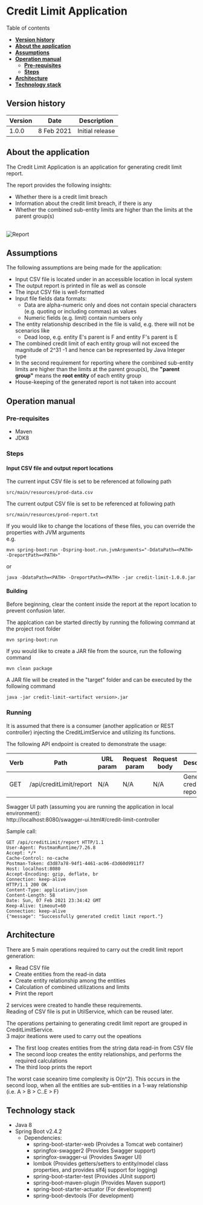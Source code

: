 # Credit Limit Application

  Table of contents

  * [**Version history**](#version-history)
  * [**About the application**](#about-the-application)
  * [**Assumptions**](#assumptions)
  * [**Operation manual**](#operation-manual)
    + [**Pre-requisites**](#pre-requisites)
    + [**Steps**](#steps)
  * [**Architecture**](#architecture)
  * [**Technology stack**](#technology-stack)

## **Version history**

  | Version| Date | Description | 
  | --- | --- | --- | 
  | 1.0.0 | 8 Feb 2021 | Initial release |

## **About the application**

  The Credit Limit Application is an application for generating credit limit report.

  The report provides the following insights:
  * Whether there is a credit limit breach
  * Information about the credit limit breach, if there is any
  * Whether the combined sub-entity limits are higher than the limits at the parent group(s)

  <br/>

  <img src="https://bn1301files.storage.live.com/y4mbOyCrPSqRsBRzvLcqFBB67WORz4SLzRp1sQrWI1-yLMpzdOCxQbfwwvoCIlhUcqZa0LrhEtUSCUGZk1UlSFxyL3W3KZQzESl7W7_XQa0jJXk9gWQaYwv6vrkp2pWSGCCg2HTVPN-s9a83AL1P6jUy8sH2A098aUwtc3Yx-tjJG5HlLncWbSg6nxH3QDa-H8r?width=1994&height=536&cropmode=none" alt="Report">

## **Assumptions**

The following assumptions are being made for the application:
* Input CSV file is located under in an accessible location in local system
* The output report is printed in file as well as console
* The input CSV file is well-formatted
* Input file fields data formats:
    * Data are alpha-numeric only and does not contain special characters (e.g. quoting or including commas) as values
    * Numeric fields (e.g. limit) contain numbers only
*  The entity relationship described in the file is valid, e.g. there will not be scenarios like
    * Dead loop, e.g. entity E's parent is F and entity F's parent is E
* The combined credit limit of each entity group will not exceed the magnitude of 2^31 -1 and hence can be represented by Java Integer type
* In the second requirement for reporting where the combined sub-entity limits are higher than the limits at the parent group(s), the **"parent group"** means the **root entity** of each entity group
* House-keeping of the generated report is not taken into account

## **Operation manual**

  ### Pre-requisites

  * Maven
  * JDK8

  ### **Steps**

  #### Input CSV file and output report locations

   The current input CSV file is set to be referenced at following path

    src/main/resources/prod-data.csv

   The current output CSV file is set to be referenced at following path

    src/main/resources/prod-report.txt

   If you would like to change the locations of these files, you can override the properties with JVM arguments<br/>
   e.g.

    mvn spring-boot:run -Dspring-boot.run.jvmArguments="-DdataPath=<PATH> -DreportPath=<PATH>"

  or

    java -DdataPath=<PATH> -DreportPath=<PATH> -jar credit-limit-1.0.0.jar 


  #### Building

  Before beginning, clear the content inside the report at the report location to prevent confusion later.

  The applcation can be started directly by running the following command at the project root folder

    mvn spring-boot:run

   If you would like to create a JAR file from the source, run the following command

    mvn clean package

   A JAR file will be created in the "target" folder and can be executed by the following command

    java -jar credit-limit-<artifact version>.jar

  ### **Running**

  It is assumed that there is a consumer (another application or REST controller) injecting the CreditLimtService and utilizing its functions.

  The following API endpoint is created to demonstrate the usage:

  | Verb | Path | URL param  | Request param | Request body | Description 
  | --- | --- | --- | --- | --- |  --- |
  | GET | /api/creditLimit/report | N/A | N/A | N/A | Generate credit limit report

  Swagger UI path (assuming you are running the application in local environment):<br/>
  http://localhost:8080/swagger-ui.html#/credit-limit-controller

  Sample call:

    GET /api/creditLimit/report HTTP/1.1
    User-Agent: PostmanRuntime/7.26.8
    Accept: */*
    Cache-Control: no-cache
    Postman-Token: d3d87a78-94f1-4461-ac06-d3d60d9911f7
    Host: localhost:8080
    Accept-Encoding: gzip, deflate, br
    Connection: keep-alive
    HTTP/1.1 200 OK
    Content-Type: application/json
    Content-Length: 58
    Date: Sun, 07 Feb 2021 23:34:42 GMT
    Keep-Alive: timeout=60
    Connection: keep-alive
    {"message": "Successfully generated credit limit report."}


## **Architecture**

There are 5 main operations required to carry out the credit limit report generation:

* Read CSV file
* Create entities from the read-in data
* Create entity relationship among the entities
* Calculation of combined utilizations and limits
* Print the report

2 services were created to handle these requirements.<br/>
Reading of CSV file is put in UtilService, which can be reused later.

The operations pertaining to generating credit limit report are grouped in CreditLimitService.<br/>
3 major iteations were used to carry out the opeations

 * The first loop creates entities from the string data read-in from CSV file
 * The second loop creates the entity relationships, and performs the required calculations
 * The third loop prints the report

The worst case sceaniro time complexity is O(n^2). This occurs in the second loop, when all the entities are sub-entities in a 1-way relationship (i.e. A > B > C..E > F)

## **Technology stack**

* Java 8
* Spring Boot v2.4.2
  * Dependencies:
    * spring-boot-starter-web (Proivdes a Tomcat web container)
    * springfox-swagger2 (Provides Swagger support)
    * springfox-swagger-ui (Provides Swager UI)
    * lombok (Provides getters/setters to entity/model class properties, and provides slf4j support for logging)
    * spring-boot-starter-test (Provides JUnit support)
    * spring-boot-maven-plugin (Provides Maven support)
    * spring-boot-starter-actuator (For development)
    * spring-boot-devtools (For development)
